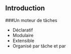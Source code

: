 ##  Introduction

###Un moteur de tâches

- Déclaratif
- Modulaire
- Extensible
- Organisé par tâche et par

